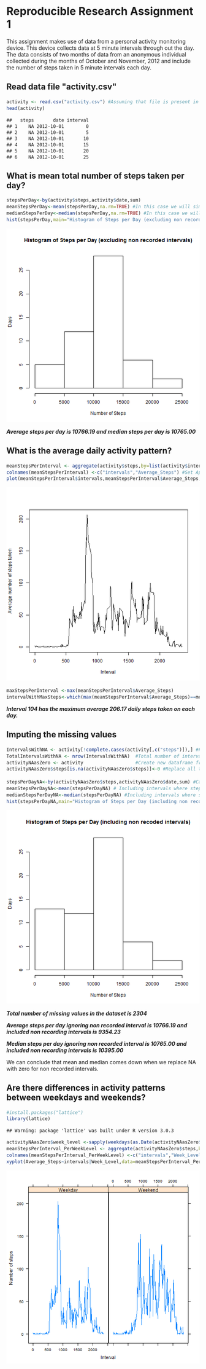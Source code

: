 Reproducible Research Assignment 1
========================================================

This assignment makes use of data from a personal activity monitoring device. This device collects data at 5 minute intervals through out the day. The data consists of two months of data from an anonymous individual collected during the months of October and November, 2012 and include the number of steps taken in 5 minute intervals each day.

Read data file "activity.csv"
--------------------------------------------------------


```r
activity <- read.csv("activity.csv") #Assuming that file is present in working directory
head(activity)
```

```
##   steps       date interval
## 1    NA 2012-10-01        0
## 2    NA 2012-10-01        5
## 3    NA 2012-10-01       10
## 4    NA 2012-10-01       15
## 5    NA 2012-10-01       20
## 6    NA 2012-10-01       25
```

## What is mean total number of steps taken per day?


```r
stepsPerDay<-by(activity$steps,activity$date,sum) 
meanStepsPerDay<-mean(stepsPerDay,na.rm=TRUE) #In this case we will simply ignore NA i.e. remove the intervals where steps are not recorded.
medianStepsPerDay<-median(stepsPerDay,na.rm=TRUE) #In this case we will simply ignore NA i.e. remove the intervals where steps are not recorded.
hist(stepsPerDay,main="Histogram of Steps per Day (excluding non recorded intervals)" , xlab="Number of Steps",ylab="Days")
```

![plot of chunk Calculate_Measures](figure/Calculate_Measures.png) 

***Average steps per day is 10766.19 and median steps per day is 10765.00***

## What is the average daily activity pattern?


```r
meanStepsPerInterval <- aggregate(activity$steps,by=list(activity$interval),FUN=mean,na.rm=TRUE) #Calculate Average step for each interval
colnames(meanStepsPerInterval) <-c("intervals","Average_Steps") #Set Appropriate names to the aggregated data frame 
plot(meanStepsPerInterval$intervals,meanStepsPerInterval$Average_Steps,type="l",xlab="Interval",ylab="Average number of steps taken")
```

![plot of chunk calculate_5min_interval_average_across_all_days](figure/calculate_5min_interval_average_across_all_days.png) 

```r
maxStepsPerInterval <-max(meanStepsPerInterval$Average_Steps)
intervalWithMaxSteps<-which(max(meanStepsPerInterval$Average_Steps)==meanStepsPerInterval$Average_Steps)
```

***Interval 104 has the maximum average 206.17  daily steps taken on each day.***


## Imputing the missing values


```r
IntervalsWithNA <- activity[!complete.cases(activity[,c("steps")]),] #Find out all intervals for all days where activity was not recorded.
TotalIntervalsWithNA <- nrow(IntervalsWithNA)  #Total number of intervals in data set where steps are recorded as NA
activityNAasZero <- activity                   #Create new dataframe from existing dataframe
activityNAasZero$steps[is.na(activityNAasZero$steps)]<-0 #Replace all the NA with zero in new data frame

stepsPerDayNA<-by(activityNAasZero$steps,activityNAasZero$date,sum) #Calculating steps taken per day with replacing 0 for NA 
meanStepsPerDayNA<-mean(stepsPerDayNA) # Including intervals where steps are not recorded.
medianStepsPerDayNA<-median(stepsPerDayNA) #Including intervals where steps are not recorded.
hist(stepsPerDayNA,main="Histogram of Steps per Day (including non recoded intervals)" , xlab="Number of Steps",ylab="Days")
```

![plot of chunk missing_values](figure/missing_values.png) 

***Total number of missing values in the dataset is 2304***

***Average steps per day ignoring non recorded interval is 10766.19 and included non recording intervals is 9354.23***

***Median steps per day ignoring non recorded interval is 10765.00 and included non recording intervals is 10395.00***

We can conclude that mean and median comes down when we replace NA with zero for non recorded intervals.

## Are there differences in activity patterns between weekdays and weekends?


```r
#install.packages("lattice")
library(lattice)
```

```
## Warning: package 'lattice' was built under R version 3.0.3
```

```r
activityNAasZero$week_level <-sapply(weekdays(as.Date(activityNAasZero$date),abbreviate=TRUE),switch,Mon="Weekday",Tue="Weekday",Wed="Weekday",Thu="Weekday",Fri="Weekday",Sat="Weekend",Sun="Weekend") # This will add day_level column to the data frame identifying whether date is weekday or weekend
meanStepsPerInterval_PerWeekLevel <- aggregate(activityNAasZero$steps,by=list(activityNAasZero$interval,activityNAasZero$week_level),FUN=mean) #Calculate average 
colnames(meanStepsPerInterval_PerWeekLevel) <-c("intervals","Week_Level","Average_Steps")
xyplot(Average_Steps~intervals|Week_Level,data=meanStepsPerInterval_PerWeekLevel,type="l",xlab="Interval",ylab="Number of steps")
```

![plot of chunk weekday_weekend_pattern](figure/weekday_weekend_pattern.png) 

